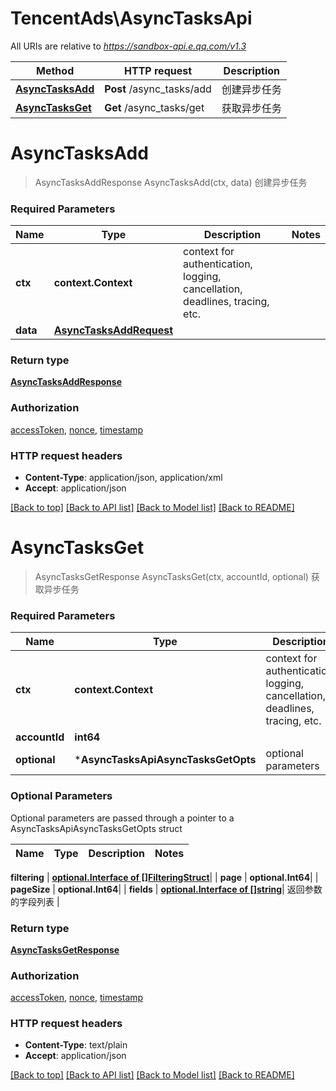 # TencentAds\AsyncTasksApi

All URIs are relative to *https://sandbox-api.e.qq.com/v1.3*

Method | HTTP request | Description
------------- | ------------- | -------------
[**AsyncTasksAdd**](AsyncTasksApi.md#AsyncTasksAdd) | **Post** /async_tasks/add | 创建异步任务
[**AsyncTasksGet**](AsyncTasksApi.md#AsyncTasksGet) | **Get** /async_tasks/get | 获取异步任务


# **AsyncTasksAdd**
> AsyncTasksAddResponse AsyncTasksAdd(ctx, data)
创建异步任务

### Required Parameters

Name | Type | Description  | Notes
------------- | ------------- | ------------- | -------------
 **ctx** | **context.Context** | context for authentication, logging, cancellation, deadlines, tracing, etc.
  **data** | [**AsyncTasksAddRequest**](AsyncTasksAddRequest.md)|  | 

### Return type

[**AsyncTasksAddResponse**](AsyncTasksAddResponse.md)

### Authorization

[accessToken](../README.md#accessToken), [nonce](../README.md#nonce), [timestamp](../README.md#timestamp)

### HTTP request headers

 - **Content-Type**: application/json, application/xml
 - **Accept**: application/json

[[Back to top]](#) [[Back to API list]](../README.md#documentation-for-api-endpoints) [[Back to Model list]](../README.md#documentation-for-models) [[Back to README]](../README.md)

# **AsyncTasksGet**
> AsyncTasksGetResponse AsyncTasksGet(ctx, accountId, optional)
获取异步任务

### Required Parameters

Name | Type | Description  | Notes
------------- | ------------- | ------------- | -------------
 **ctx** | **context.Context** | context for authentication, logging, cancellation, deadlines, tracing, etc.
  **accountId** | **int64**|  | 
 **optional** | ***AsyncTasksApiAsyncTasksGetOpts** | optional parameters | nil if no parameters

### Optional Parameters
Optional parameters are passed through a pointer to a AsyncTasksApiAsyncTasksGetOpts struct

Name | Type | Description  | Notes
------------- | ------------- | ------------- | -------------

 **filtering** | [**optional.Interface of []FilteringStruct**](FilteringStruct.md)|  | 
 **page** | **optional.Int64**|  | 
 **pageSize** | **optional.Int64**|  | 
 **fields** | [**optional.Interface of []string**](string.md)| 返回参数的字段列表 | 

### Return type

[**AsyncTasksGetResponse**](AsyncTasksGetResponse.md)

### Authorization

[accessToken](../README.md#accessToken), [nonce](../README.md#nonce), [timestamp](../README.md#timestamp)

### HTTP request headers

 - **Content-Type**: text/plain
 - **Accept**: application/json

[[Back to top]](#) [[Back to API list]](../README.md#documentation-for-api-endpoints) [[Back to Model list]](../README.md#documentation-for-models) [[Back to README]](../README.md)

